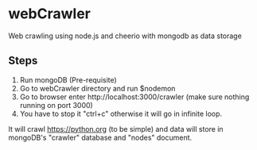 # webCrawler
Web crawling using node.js and cheerio with mongodb as data storage

## Steps
1. Run mongoDB (Pre-requisite)
2. Go to webCrawler directory and run $nodemon
3. Go to browser enter http://localhost:3000/crawler (make sure nothing running on port 3000)
4. You have to stop it "ctrl+c" otherwise it will go in infinite loop.

It will crawl https://python.org (to be simple) and data will store in mongoDB's "crawler" database and "nodes" document.
